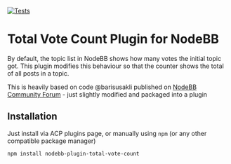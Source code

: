 [![Tests](https://github.com/oplik0/nodebb-plugin-total-vote-count/actions/workflows/test.yml/badge.svg)](https://github.com/oplik0/nodebb-plugin-total-vote-count/actions/workflows/test.yml)

# Total Vote Count Plugin for NodeBB

By default, the topic list in NodeBB shows how many votes the initial topic got.
This plugin modifies this behaviour so that the counter shows the total of all posts in a topic.

This is heavily based on code @barisusakli published on [NodeBB Community Forum](https://community.nodebb.org/topic/17179/total-vote-count-on-topic-list/3) - just slightly modified and packaged into a plugin

## Installation

Just install via ACP plugins page, or manually using `npm` (or any other compatible package manager)

```bash
npm install nodebb-plugin-total-vote-count
```

